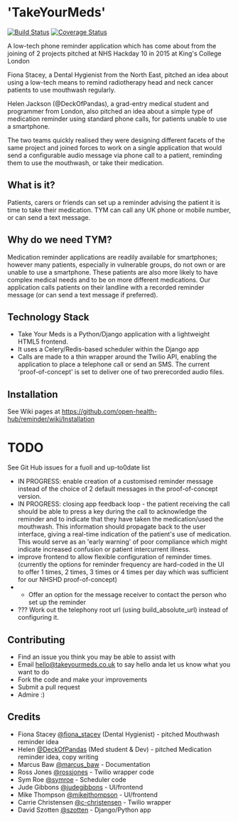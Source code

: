# 'TakeYourMeds'

[![Build Status](https://api.travis-ci.org/takeyourmeds/takeyourmeds-web.svg?branch=master)](https://travis-ci.org/takeyourmeds/takeyourmeds-web)
[![Coverage Status](https://coveralls.io/repos/takeyourmeds/takeyourmeds-web/badge.svg?branch=master&service=github)](https://coveralls.io/github/takeyourmeds/takeyourmeds-web?branch=master)

A low-tech phone reminder application which has come about from the joining of 2 projects pitched at NHS Hackday 10 in 2015 at King's College London

Fiona Stacey, a Dental Hygienist from the North East, pitched an idea about using a low-tech means to remind radiotherapy head and neck cancer patients to use mouthwash regularly.

Helen Jackson (@DeckOfPandas), a grad-entry medical student and programmer from London, also pitched an idea about a simple type of medication reminder using standard phone calls, for patients unable to use a smartphone.

The two teams quickly realised they were designing different facets of the same project and joined forces to work on a single application that would send a configurable audio message via phone call to a patient, reminding them to use the mouthwash, or take their medication.

## What is it?
Patients, carers or friends can set up a reminder advising the patient it is time to take their medication. TYM can call any UK phone or mobile number, or can send a text message.

## Why do we need TYM?
Medication reminder applications are readily available for smartphones; however many patients, especially in vulnerable groups, do not own or are unable to use a smartphone. These patients are also more likely to have complex medical needs and to be on more different medications. Our application calls patients on their landline with a recorded reminder message (or can send a text message if preferred).

## Technology Stack
* Take Your Meds is a Python/Django application with a lightweight HTML5 frontend.
* It uses a Celery/Redis-based scheduler within the Django app
* Calls are made to a thin wrapper around the Twilio API, enabling the application to place a telephone call or send an SMS. The current 'proof-of-concept' is set to deliver one of two prerecorded audio files.

## Installation
See Wiki pages at https://github.com/open-health-hub/reminder/wiki/Installation

# TODO
See Git Hub issues for a fuoll and up-to0date list
* IN PROGRESS: enable creation of a customised reminder message instead of the choice of 2 default messages in the proof-of-concept version.
* IN PROGRESS: closing app feedback loop - the patient receiving the call should be able to press a key during the call to acknowledge the reminder and to indicate that they have taken the medication/used the mouthwash. This information should propagate back to the user interface, giving a real-time indication of the patient's use of medication. This would serve as an 'early warning' of poor compliance which might indicate increased confusion or patient intercurrent illness.
* improve frontend to allow flexible configuration of reminder times. (currently the options for reminder frequency are hard-coded in the UI to offer 1 times, 2 times, 3 times or 4 times per day which was sufficient for our NHSHD proof-of-concept)
* * Offer an option for the message receiver to contact the person who set up the reminder
* ??? Work out the telephony root url (using build_absolute_url) instead of configuring it.

## Contributing
* Find an issue you think you may be able to assist with
* Email hello@takeyourmeds.co.uk to say hello anda let us know what you want to do
* Fork the code and make your improvements
* Submit a pull request
* Admire :)

## Credits
* Fiona Stacey [@fiona_stacey](http://twitter.com/fiona_stacey) (Dental Hygienist) - pitched Mouthwash reminder idea
* Helen [@DeckOfPandas](http://twitter.com/DeckOfPandas) (Med student & Dev) - pitched Medication reminder idea, copy writing
* Marcus Baw [@marcus_baw](http://twitter.com/marcus_baw) - Documentation
* Ross Jones [@rossjones](http://twitter.com/rossjones) - Twilio wrapper code
* Sym Roe [@symroe](http://twitter.com/symroe) - Scheduler code
* Jude Gibbons [@judegibbons](http://twitter.com/judegibbons) - UI/frontend
* Mike Thompson [@mikejthompson](http://twitter.com/mikejthompson) - UI/frontend
* Carrie Christensen [@c-christensen](http://twitter.com/c-christensen) - Twilio wrapper
* David Szotten [@szotten](http://twitter.com/szotten) - Django/Python app
